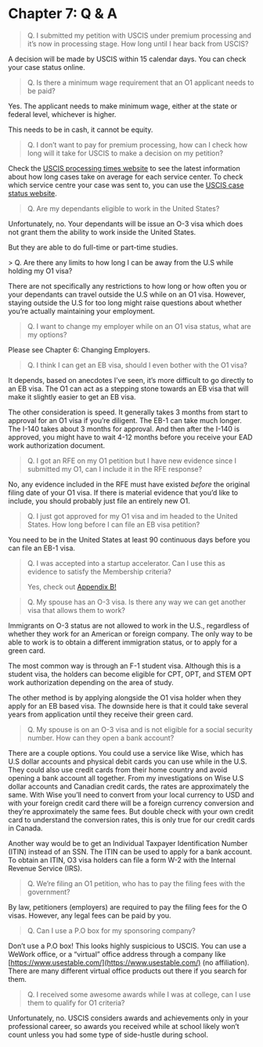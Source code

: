 # Chapter 7: Q & A

> Q. I submitted my petition with USCIS under premium processing and it’s now in processing stage. How long until I hear back from USCIS?

A decision will be made by USCIS within 15 calendar days. You can check your case status online.

> Q. Is there a minimum wage requirement that an O1 applicant needs to be paid?

Yes. The applicant needs to make minimum wage, either at the state or federal level, whichever is higher.

This needs to be in cash, it cannot be equity.

> Q. I don’t want to pay for premium processing, how can I check how long will it take for USCIS to make a decision on my petition?

Check the [USCIS processing times website](https://egov.uscis.gov/processing-times/) to see the latest information about how long cases take on average for each service center. To check which service centre your case was sent to, you can use the [USCIS case status website](https://egov.uscis.gov/).

> Q. Are my dependants eligible to work in the United States?

Unfortunately, no. Your dependants will be issue an O-3 visa which does not grant them the ability to work inside the United States.

But they are able to do full-time or part-time studies.

\> Q. Are there any limits to how long I can be away from the U.S while holding my O1 visa?

There are not specifically any restrictions to how long or how often you or your dependants can travel outside the U.S while on an O1 visa. However, staying outside the U.S for too long might raise questions about whether you’re actually maintaining your employment.

> Q. I want to change my employer while on an O1 visa status, what are my options?

Please see Chapter 6: Changing Employers.

> Q. I think I can get an EB visa, should I even bother with the O1 visa?

It depends, based on anecdotes I’ve seen, it’s more difficult to go directly to an EB visa. The O1 can act as a stepping stone towards an EB visa that will make it slightly easier to get an EB visa.

The other consideration is speed. It generally takes 3 months from start to approval for an O1 visa if you’re diligent. The EB-1 can take much longer. The I-140 takes about 3 months for approval. And then after the I-140 is approved, you might have to wait 4-12 months before you receive your EAD work authorization document.

> Q. I got an RFE on my O1 petition but I have new evidence since I submitted my O1, can I include it in the RFE response?

No, any evidence included in the RFE must have existed _before_ the original filing date of your O1 visa. If there is material evidence that you’d like to include, you should probably just file an entirely new O1.

> Q. I just got approved for my O1 visa and im headed to the United States. How long before I can file an EB visa petition?

You need to be in the United States at least 90 continuous days before you can file an EB-1 visa.

> Q. I was accepted into a startup accelerator. Can I use this as evidence to satisfy the Membership criteria?
>
> Yes, check out [Appendix B!](<Appendix B - Making a Case For Startup Accelerators as Membership.md>)

> Q. My spouse has an O-3 visa. Is there any way we can get another visa that allows them to work?

Immigrants on O-3 status are not allowed to work in the U.S., regardless of whether they work for an American or foreign company. The only way to be able to work is to obtain a different immigration status, or to apply for a green card.

The most common way is through an F-1 student visa. Although this is a student visa, the holders can become eligible for CPT, OPT, and STEM OPT work authorization depending on the area of study.

The other method is by applying alongside the O1 visa holder when they apply for an EB based visa. The downside here is that it could take several years from application until they receive their green card.

> Q. My spouse is on an O-3 visa and is not eligible for a social security number. How can they open a bank account?

There are a couple options. You could use a service like Wise, which has U.S dollar accounts and physical debit cards you can use while in the U.S. They could also use credit cards from their home country and avoid opening a bank account all together. From my investigations on Wise U.S dollar accounts and Canadian credit cards, the rates are approximately the same. With Wise you’ll need to convert from your local currency to USD and with your foreign credit card there will be a foreign currency conversion and they’re approximately the same fees. But double check with your own credit card to understand the conversion rates, this is only true for our credit cards in Canada.

Another way would be to get an Individual Taxpayer Identification Number (ITIN) instead of an SSN. The ITIN can be used to apply for a bank account. To obtain an ITIN, O3 visa holders can file a form W-2 with the Internal Revenue Service (IRS).

> Q. We’re filing an O1 petition, who has to pay the filing fees with the government?

By law, petitioners (employers) are required to pay the filing fees for the O visas. However, any legal fees can be paid by you.

> Q. Can I use a P.O box for my sponsoring company?

Don’t use a P.O box! This looks highly suspicious to USCIS. You can use a WeWork office, or a “virtual” office address through a company like [https://www.usestable.com/](https://www.usestable.com/) (no affiliation). There are many different virtual office products out there if you search for them.

> Q. I received some awesome awards while I was at college, can I use them to qualify for O1 criteria?

Unfortunately, no. USCIS considers awards and achievements only in your professional career, so awards you received while at school likely won’t count unless you had some type of side-hustle during school.
